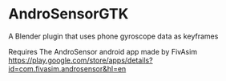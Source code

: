 # AndroSensorGTK
A Blender plugin that uses phone gyroscope data as keyframes


Requires The AndroSensor android app made by FivAsim
https://play.google.com/store/apps/details?id=com.fivasim.androsensor&hl=en
